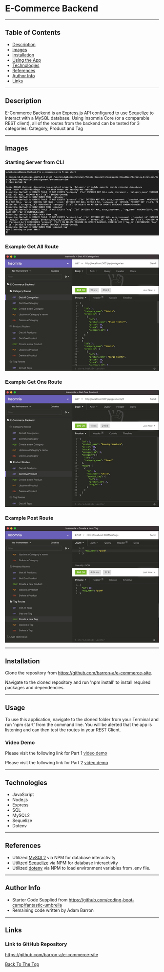 # E-Commerce Backend

---

## Table of Contents

- [Description](#description)
- [Images](#images)
- [Installation](#installation)
- [Using the App](#usage)
- [Technologies](#technologies)
- [References](#references)
- [Author Info](#author-info)
- [Links](#links)

---

## Description
E-Commerce Backend is an Express.js API configured to use Sequelize to interact with a MySQL database. Using Insomnia Core (or a comparable REST client), all of the routes from the backend can be tested for 3 categories: Category, Product and Tag

---

## Images

### Starting Server from CLI
![Command to Start Server](/assets/images/server_start.jpg)

### Example Get All Route
![Examples of Get Route for All Categories](/assets/images/get_all_categories.jpg)

### Example Get One Route
![Example of Get Route for One Product](/assets/images/get_one_product.jpg)

### Example Post Route
![Example of Post Route for a New Tag](/assets/images/post_new_tag.jpg)

---

## Installation
Clone the repository from https://github.com/barron-a/e-commerce-site.

Navigate to the cloned repository and run 'npm install' to install required packages and dependencies.

---

## Usage
To use this application, navigate to the cloned folder from your Terminal and run 'npm start' from the command line. You will be alerted that the app is listening and can then test the routes in your REST Client.

### Video Demo
Please visit the following link for Part 1 [video demo](https://drive.google.com/file/d/1qpJWrynmiEjn97IDvH8wLVF8v40VEBxI/view)

Please visit the following link for Part 2 [video demo](https://drive.google.com/file/d/1ife8fxmyA_9dj9tVDxgPFjZMqM36aii3/view)

---

## Technologies

- JavaScript
- Node.js
- Express
- SQL
- MySQL2
- Sequelize
- Dotenv

---

## References

- Utilized [MySQL2](https://www.npmjs.com/package/mysql2) via NPM for database interactivity
- Utilized [Sequelize](https://www.npmjs.com/package/sequelize) via NPM for database interactivity
- Utilized [dotenv](https://www.npmjs.com/package/dotenv) via NPM to load environment variables from .env file.

---

## Author Info
- Starter Code Supplied from https://github.com/coding-boot-camp/fantastic-umbrella
- Remaining code written by Adam Barron

---

## Links

### Link to GitHub Repository
https://github.com/barron-a/e-commerce-site


[Back To The Top](#Employee-Tracker)
